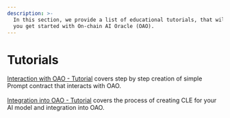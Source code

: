 ```yaml
---
description: >-
  In this section, we provide a list of educational tutorials, that will help
  you get started with On-chain AI Oracle (OAO).
---
```


# Tutorials

[Interaction with OAO - Tutorial](interaction-with-oao-tutorial.md) covers step by step creation of simple Prompt contract that interacts with OAO.\
\
[Integration into OAO - Tutorial](integration-into-oao-tutorial.md) covers the process of creating CLE for your AI model and integration into OAO.
